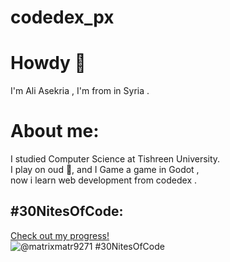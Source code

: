 # codedex_px
# Howdy 👋
I'm Ali Asekria , I'm from in Syria .

# About me:
I studied Computer Science at Tishreen University. <br>
I play on oud :guitar:, and I Game a game in Godot ,<br>
now i learn web development from codedex .

## #30NitesOfCode:
  [Check out my progress!](https://www.codedex.io/@matrixmatr9271/30-nites-of-code)  
  ![@matrixmatr9271 #30NitesOfCode](https://www.codedex.io/api/petStatus?user=matrixmatr9271)
